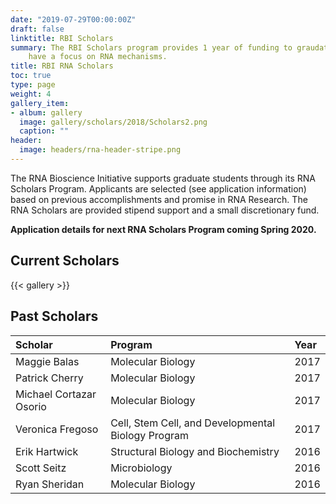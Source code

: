 ```yaml
---
date: "2019-07-29T00:00:00Z"
draft: false
linktitle: RBI Scholars
summary: The RBI Scholars program provides 1 year of funding to graudate students whose projects
    have a focus on RNA mechanisms.
title: RBI RNA Scholars 
toc: true
type: page
weight: 4
gallery_item:
- album: gallery
  image: gallery/scholars/2018/Scholars2.png
  caption: ""
header:
  image: headers/rna-header-stripe.png
---
```


The RNA Bioscience Initiative supports graduate students through its RNA
Scholars Program. Applicants are selected (see application information) based on
previous accomplishments and promise in RNA Research. The RNA Scholars are
provided stipend support and a small discretionary fund.

**Application details for next RNA Scholars Program coming Spring 2020.**

## Current Scholars

{{< gallery >}}

## Past Scholars

| Scholar      | Program           | Year |
| :----------- | :---------------- | :--- |
| Maggie Balas | Molecular Biology | 2017 |
| Patrick Cherry| Molecular Biology | 2017 |
| Michael Cortazar Osorio | Molecular Biology | 2017 | 
| Veronica Fregoso | Cell, Stem Cell, and Developmental Biology Program | 2017 | 
| Erik Hartwick | Structural Biology and Biochemistry | 2016 |
| Scott Seitz | Microbiology | 2016 |
| Ryan Sheridan | Molecular Biology | 2016 |
